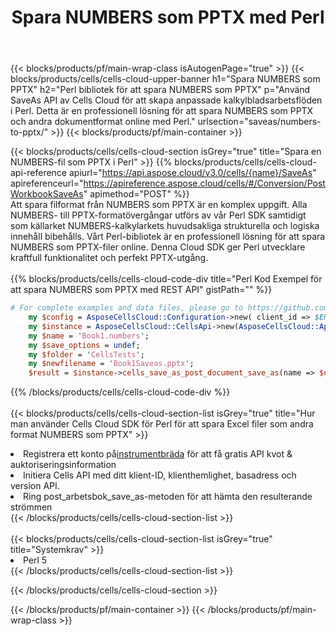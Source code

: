 ﻿---
title:  Spara NUMBERS som PPTX med Perl
description:  Använder Aspose.Cells Cloud SDK för Perl för att spara NUMBERS-formatfilen som PPTX-formatfil.
---
{{< blocks/products/pf/main-wrap-class isAutogenPage="true" >}}
{{< blocks/products/cells/cells-cloud-upper-banner h1="Spara NUMBERS som PPTX" h2="Perl bibliotek för att spara NUMBERS som PPTX" p="Använd SaveAs API av Cells Cloud för att skapa anpassade kalkylbladsarbetsflöden i Perl. Detta är en professionell lösning för att spara NUMBERS som PPTX och andra dokumentformat online med Perl." urlsection="saveas/numbers-to-pptx/" >}}
{{< blocks/products/pf/main-container >}}

{{< blocks/products/cells/cells-cloud-section isGrey="true" title="Spara en NUMBERS-fil som PPTX i Perl" >}}
{{% blocks/products/cells/cells-cloud-api-reference apiurl="https://api.aspose.cloud/v3.0/cells/{name}/SaveAs" apireferenceurl="https://apireference.aspose.cloud/cells/#/Conversion/PostWorkbookSaveAs" apimethod="POST" %}}
<br/>
Att spara filformat från NUMBERS som PPTX är en komplex uppgift. Alla NUMBERS- till PPTX-formatövergångar utförs av vår Perl SDK samtidigt som källarket NUMBERS-kalkylarkets huvudsakliga strukturella och logiska innehåll bibehålls. Vårt Perl-bibliotek är en professionell lösning för att spara NUMBERS som PPTX-filer online. Denna Cloud SDK ger Perl utvecklare kraftfull funktionalitet och perfekt PPTX-utgång.
<br/>
<br/>
{{% blocks/products/cells/cells-cloud-code-div title="Perl Kod Exempel för att spara NUMBERS som PPTX med REST API" gistPath="" %}}
  
```perl
# For complete examples and data files, please go to https://github.com/aspose-cells-cloud/aspose-cells-cloud-perl/
    my $config = AsposeCellsCloud::Configuration->new( client_id => $ENV{'ProductClientId'}, client_secret => $ENV{'ProductClientSecret'});
    my $instance = AsposeCellsCloud::CellsApi->new(AsposeCellsCloud::ApiClient->new( $config));
    my $name = 'Book1.numbers';
    my $save_options = undef;
    my $folder = 'CellsTests';
    my $newfilename = 'Book1Saveas.pptx';
    $result = $instance->cells_save_as_post_document_save_as(name => $name,save_options => $save_options, newfilename => $newfilename, folder => $folder);
```
  
{{% /blocks/products/cells/cells-cloud-code-div %}}
<br/>
<br/>
{{< blocks/products/cells/cells-cloud-section-list isGrey="true" title="Hur man använder Cells Cloud SDK för Perl för att spara Excel filer som andra format NUMBERS som PPTX" >}}
<li> Registrera ett konto på<a href="https://dashboard.aspose.cloud/">instrumentbräda</a> för att få gratis API kvot & auktoriseringsinformation</li>
<li>Initiera Cells API med ditt klient-ID, klienthemlighet, basadress och version API.</li>
<li>Ring post_arbetsbok_save_as-metoden för att hämta den resulterande strömmen</li>
{{< /blocks/products/cells/cells-cloud-section-list >}}
<br/>
<br/>
{{< blocks/products/cells/cells-cloud-section-list isGrey="true" title="Systemkrav" >}}
<li>Perl 5</li>
{{< /blocks/products/cells/cells-cloud-section-list >}}

{{< /blocks/products/cells/cells-cloud-section >}}

{{< /blocks/products/pf/main-container >}}
{{< /blocks/products/pf/main-wrap-class >}}
